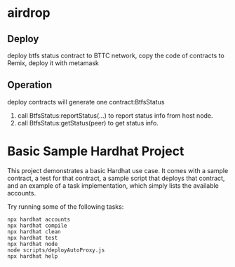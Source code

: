 # airdrop

## Deploy

deploy btfs status contract to BTTC network, copy the code of contracts to Remix, deploy it with metamask

## Operation

deploy contracts will generate one contract:BtfsStatus

1. call BtfsStatus:reportStatus(...) to report status info from host node.
2. call BtfsStatus:getStatus(peer) to get status info.



# Basic Sample Hardhat Project

This project demonstrates a basic Hardhat use case. It comes with a sample contract, a test for that contract, a sample script that deploys that contract, and an example of a task implementation, which simply lists the available accounts.

Try running some of the following tasks:

```shell
npx hardhat accounts
npx hardhat compile
npx hardhat clean
npx hardhat test
npx hardhat node
node scripts/deployAutoProxy.js
npx hardhat help
```
